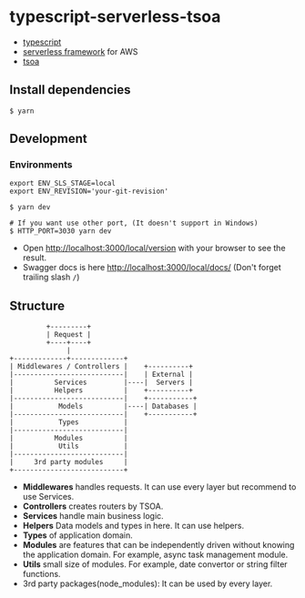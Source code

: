# typescript-serverless-tsoa
- [typescript](https://www.typescriptlang.org/)
- [serverless framework](https://www.serverless.com/framework/docs/getting-started/) for AWS
- [tsoa](https://tsoa-community.github.io/docs/)

## Install dependencies

```
$ yarn
```

## Development

### Environments

```
export ENV_SLS_STAGE=local
export ENV_REVISION='your-git-revision'
```

```
$ yarn dev

# If you want use other port, (It doesn't support in Windows)
$ HTTP_PORT=3030 yarn dev
```

- Open [http://localhost:3000/local/version](http://localhost:3000/local/version) with your browser to see the result.
- Swagger docs is here [http://localhost:3000/local/docs/](http://localhost:3000/local/docs/) (Don't forget trailing slash `/`)

## Structure
```
         +---------+
         | Request |
         +----+----+
              |
+-------------+-------------+
| Middlewares / Controllers |    +----------+
|---------------------------|    | External |
|          Services         |----|  Servers |
|          Helpers          |    +----------+
|---------------------------|    +-----------+
|           Models          |----| Databases |
|---------------------------|    +-----------+
|           Types           |
|---------------------------|
|          Modules          |
|           Utils           |
|---------------------------|
|     3rd party modules     |
+---------------------------+
```

- **Middlewares** handles requests. It can use every layer but recommend to use Services.
- **Controllers** creates routers by TSOA.
- **Services** handle main business logic.
- **Helpers** Data models and types in here. It can use helpers.
- **Types** of application domain.
- **Modules** are features that can be independently driven without knowing the application domain.
  For example, async task management module.
- **Utils** small size of modules. For example, date convertor or string filter functions.
- 3rd party packages(node_modules): It can be used by every layer.
